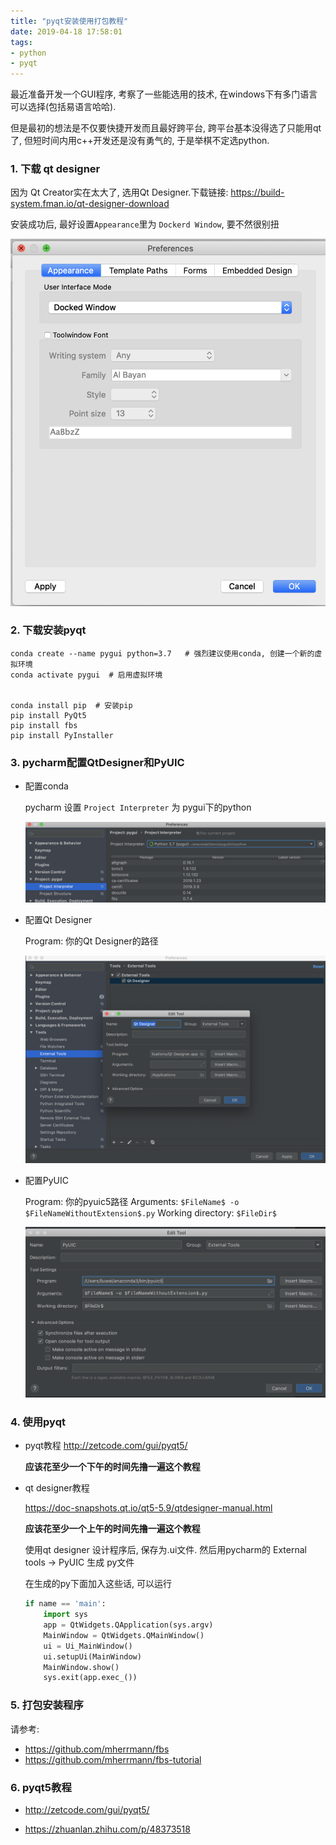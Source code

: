 ```yaml
---
title: "pyqt安装使用打包教程"
date: 2019-04-18 17:58:01
tags:
- python
- pyqt
---
```




最近准备开发一个GUI程序, 考察了一些能选用的技术,  在windows下有多门语言可以选择(包括易语言哈哈). 

但是最初的想法是不仅要快捷开发而且最好跨平台, 跨平台基本没得选了只能用qt了, 但短时间内用c++开发还是没有勇气的, 于是举棋不定选python.



### 1. 下载 qt designer

因为 Qt Creator实在太大了, 选用Qt Designer.下载链接: https://build-system.fman.io/qt-designer-download

安装成功后, 最好设置`Appearance`里为 `Dockerd Window`, 要不然很别扭

<!-- more -->

![1](pyqt安装使用打包教程/1.png)



### 2. 下载安装pyqt

```shell
conda create --name pygui python=3.7   # 强烈建议使用conda, 创建一个新的虚拟环境
conda activate pygui  # 启用虚拟环境


conda install pip  # 安装pip
pip install PyQt5
pip install fbs            
pip install PyInstaller
```



### 3. pycharm配置QtDesigner和PyUIC

+ 配置conda

  pycharm 设置 `Project Interpreter` 为 pygui下的python

  ![1](pyqt安装使用打包教程/4.png)



+ 配置Qt Designer

  Program:  你的Qt Designer的路径

  ![1](pyqt安装使用打包教程/2.png)


+ 配置PyUIC

  Program:   你的pyuic5路径
  Arguments:  `$FileName$ -o $FileNameWithoutExtension$.py`
  Working directory:  `$FileDir$`

  ![1](pyqt安装使用打包教程/3.png)




### 4. 使用pyqt

+ pyqt教程
  http://zetcode.com/gui/pyqt5/    

  **应该花至少一个下午的时间先撸一遍这个教程**



+ qt designer教程

  https://doc-snapshots.qt.io/qt5-5.9/qtdesigner-manual.html

  **应该花至少一个上午的时间先撸一遍这个教程**

  


  使用qt designer 设计程序后, 保存为.ui文件.  然后用pycharm的 External tools -> PyUIC 生成 py文件

  在生成的py下面加入这些话, 可以运行

  ```python
  if name == 'main':
      import sys
      app = QtWidgets.QApplication(sys.argv)
      MainWindow = QtWidgets.QMainWindow()
      ui = Ui_MainWindow()
      ui.setupUi(MainWindow)
      MainWindow.show()
      sys.exit(app.exec_())
  ```



### 5. 打包安装程序

请参考: 

+ https://github.com/mherrmann/fbs
+ https://github.com/mherrmann/fbs-tutorial



### 6. pyqt5教程

+ http://zetcode.com/gui/pyqt5/

+ https://zhuanlan.zhihu.com/p/48373518